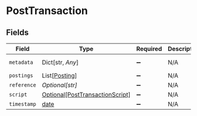 # PostTransaction


## Fields

| Field                                                                           | Type                                                                            | Required                                                                        | Description                                                                     | Example                                                                         |
| ------------------------------------------------------------------------------- | ------------------------------------------------------------------------------- | ------------------------------------------------------------------------------- | ------------------------------------------------------------------------------- | ------------------------------------------------------------------------------- |
| `metadata`                                                                      | Dict[str, *Any*]                                                                | :heavy_minus_sign:                                                              | N/A                                                                             | [object Object]                                                                 |
| `postings`                                                                      | List[[Posting](../../models/shared/posting.md)]                                 | :heavy_minus_sign:                                                              | N/A                                                                             |                                                                                 |
| `reference`                                                                     | *Optional[str]*                                                                 | :heavy_minus_sign:                                                              | N/A                                                                             | ref:001                                                                         |
| `script`                                                                        | [Optional[PostTransactionScript]](../../models/shared/posttransactionscript.md) | :heavy_minus_sign:                                                              | N/A                                                                             |                                                                                 |
| `timestamp`                                                                     | [date](https://docs.python.org/3/library/datetime.html#date-objects)            | :heavy_minus_sign:                                                              | N/A                                                                             |                                                                                 |